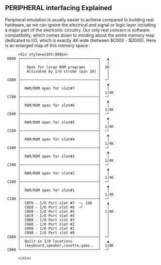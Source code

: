 ## PERIPHERAL interfacing Explained

Peripheral emulation is usually easier to achieve compared to building real hardware, as we can ignore the electrical and signal or logic layer including a major part of the electronic circuitry.  Our only real concern is software compatibility, which comes down to minding about the entire memory map dedicated to I/O, which is exactly 4K wide  (between $C000 - $D000). Here is an enlarged map of this memory space :

          <div style=width:800px>
     D000 ┌────────────────────────────────────┐   ▲
          │                                    │   │
          │   Open for large ROM programs      │  2K
          │   Activated by I/O strobe (pin 20) │   │
          │                                    │   │
     C800 ├────────────────────────────────────┤  ─┘
          │                                    │   ▲
          │  RAM/ROM open for slot#7           │   │  
          │                                    │  1/4K
     C700 ├────────────────────────────────────┤  ─┘
          │                                    │   ▲
          │  RAM/ROM open for slot#6           │   │ 
          │                                    │  1/4K
     C600 ├────────────────────────────────────┤  ─┘
          │                                    │   ▲
          │  RAM/ROM open for slot#5           │   │
          │                                    │  1/4K
     C500 ├────────────────────────────────────┤  ─┘
          │                                    │   ▲
          │  RAM/ROM open for slot#4           │   │
          │                                    │  1/4K
     C400 ├────────────────────────────────────┤  ─┘
          │                                    │   ▲
          │  RAM/ROM open for slot#3           │   │
          │                                    │  1/4K
     C300 ├────────────────────────────────────┤  ─┘
          │                                    │   ▲
          │  RAM/ROM open for slot#2           │   │
          │                                    │  1/4K
     C200 ├────────────────────────────────────┤  ─┘
          │                                    │   ▲
          │  RAM/ROM open for slot#1           │   │
          │                                    │  1/4K
     C100 ├────────────────────────────────────┤  ─┘
          │  C0F0 - I/O Port slot #7  ─┐ 16B   │   ▲
          │  C0E0 - I/O Port slot #6  ─┘       │   │       
          │  C0D0 - I/O Port slot #5           │  1/8K
          │  C0C0 - I/O Port slot #4           │   │
          │  C0B0 - I/O Port slot #3           │   │
          │  C0A0 - I/O Port slot #2           │   │
          │  C090 - I/O Port slot #1           │   │
          │  C080 - I/O Port slot #0           │   │
     C080 ├────────────────────────────────────┤  ─┘
          │  Built-in I/O locations            │   ▲
          │  (keyboard,speaker,casette,game..  │  1/8K
     C000 └────────────────────────────────────┘  ─┘
  
          </div>
